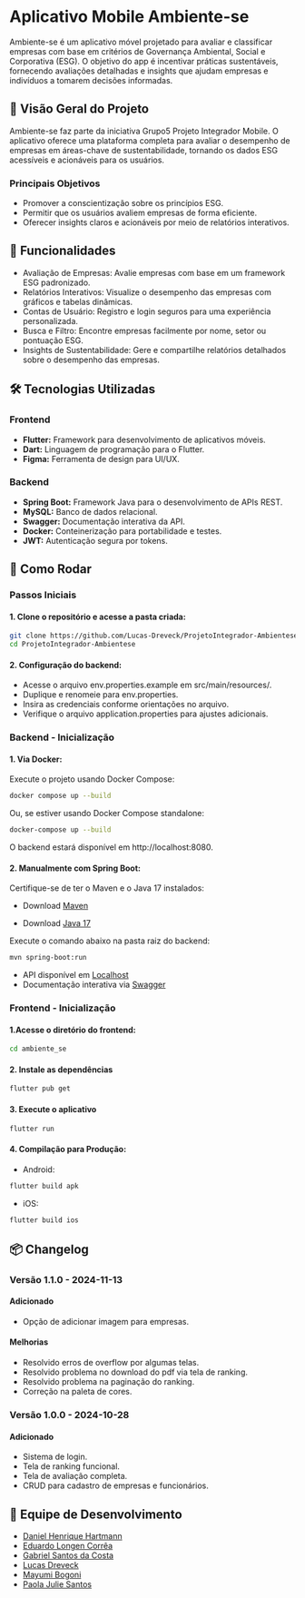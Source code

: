 # Aplicativo Mobile Ambiente-se

Ambiente-se é um aplicativo móvel projetado para avaliar e classificar empresas com base em critérios de Governança Ambiental, Social e Corporativa (ESG). O objetivo do app é incentivar práticas sustentáveis, fornecendo avaliações detalhadas e insights que ajudam empresas e indivíduos a tomarem decisões informadas.

## 📝 Visão Geral do Projeto

Ambiente-se faz parte da iniciativa Grupo5 Projeto Integrador Mobile. O aplicativo oferece uma plataforma completa para avaliar o desempenho de empresas em áreas-chave de sustentabilidade, tornando os dados ESG acessíveis e acionáveis para os usuários.

### Principais Objetivos

- Promover a conscientização sobre os princípios ESG.
- Permitir que os usuários avaliem empresas de forma eficiente.
- Oferecer insights claros e acionáveis por meio de relatórios interativos.

## 🌟 Funcionalidades

- Avaliação de Empresas: Avalie empresas com base em um framework ESG padronizado.
- Relatórios Interativos: Visualize o desempenho das empresas com gráficos e tabelas dinâmicas.
- Contas de Usuário: Registro e login seguros para uma experiência personalizada.
- Busca e Filtro: Encontre empresas facilmente por nome, setor ou pontuação ESG.
- Insights de Sustentabilidade: Gere e compartilhe relatórios detalhados sobre o desempenho das empresas.

## 🛠️ Tecnologias Utilizadas

### Frontend

- **Flutter:** Framework para desenvolvimento de aplicativos móveis.
- **Dart:** Linguagem de programação para o Flutter.
- **Figma:** Ferramenta de design para UI/UX.

### Backend

- **Spring Boot:** Framework Java para o desenvolvimento de APIs REST.
- **MySQL:** Banco de dados relacional.
- **Swagger:** Documentação interativa da API.
- **Docker:** Conteinerização para portabilidade e testes.
- **JWT:** Autenticação segura por tokens.

## 🚀 Como Rodar

### Passos Iniciais

#### 1. Clone o repositório e acesse a pasta criada:

```bash
git clone https://github.com/Lucas-Dreveck/ProjetoIntegrador-Ambientese.git
cd ProjetoIntegrador-Ambientese
```

#### 2. Configuração do backend:

- Acesse o arquivo env.properties.example em src/main/resources/.
- Duplique e renomeie para env.properties.
- Insira as credenciais conforme orientações no arquivo.
- Verifique o arquivo application.properties para ajustes adicionais.

### Backend - Inicialização

#### 1. Via Docker:

Execute o projeto usando Docker Compose:

```bash
docker compose up --build
```

Ou, se estiver usando Docker Compose standalone:

```bash
docker-compose up --build
```

O backend estará disponível em http://localhost:8080.

#### 2. Manualmente com Spring Boot:

Certifique-se de ter o Maven e o Java 17 instalados:

- Download [Maven](https://maven.apache.org/download.cgi)

- Download [Java 17](https://www.oracle.com/java/technologies/javase/jdk17-archive-downloads.html)

Execute o comando abaixo na pasta raiz do backend:

```bash
mvn spring-boot:run
```

- API disponível em [Localhost](localhost:8080)
- Documentação interativa via [Swagger](http://localhost:8080/swagger-ui/index.html#/)

### Frontend - Inicialização

#### 1.Acesse o diretório do frontend:

```bash
cd ambiente_se
```

#### 2. Instale as dependências

```bash
flutter pub get
```

#### 3. Execute o aplicativo

```bash
flutter run
```

#### 4. Compilação para Produção:

- Android:

```bash
flutter build apk
```

- iOS:

```bash
flutter build ios
```

## 📦 Changelog

### Versão 1.1.0 - 2024-11-13

#### Adicionado

- Opção de adicionar imagem para empresas.

#### Melhorias

- Resolvido erros de overflow por algumas telas.
- Resolvido problema no download do pdf via tela de ranking.
- Resolvido problema na paginação do ranking.
- Correção na paleta de cores.

### Versão 1.0.0 - 2024-10-28

#### Adicionado
- Sistema de login.
- Tela de ranking funcional.
- Tela de avaliação completa.
- CRUD para cadastro de empresas e funcionários.

## 👥 Equipe de Desenvolvimento

- [Daniel Henrique Hartmann](https://github.com/DanielHHartmann)
- [Eduardo Longen Corrêa](https://github.com/EduLongen)
- [Gabriel Santos da Costa](https://github.com/gabrielscostaa)
- [Lucas Dreveck](https://github.com/Lucas-Dreveck)
- [Mayumi Bogoni](https://github.com/mayumihb)
- [Paola Julie Santos](https://github.com/paolajulie)
